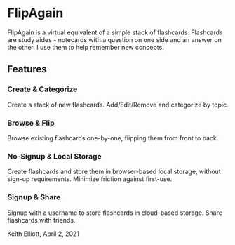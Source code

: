 # FlipAgain

FlipAgain is a virtual equivalent of a simple stack of flashcards.  Flashcards are study aides - notecards with a question on one side and an answer on the other.  I use them to help remember new concepts.   

## Features

### Create & Categorize

Create a stack of new flashcards.  Add/Edit/Remove and categorize by topic.
### Browse & Flip

Browse existing flashcards one-by-one, flipping them from front to back. 

### No-Signup & Local Storage

Create flashcards and store them in browser-based local storage, without sign-up requirements.  Minimize friction against first-use.  

### Signup & Share

Signup with a username to store flashcards in cloud-based storage.  Share flashcards with friends.

Keith Elliott, April 2, 2021